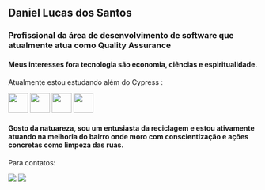 
## Daniel Lucas dos Santos
### Profissional da área de desenvolvimento de software que atualmente atua como Quality Assurance

#### Meus interesses fora tecnologia são economia, ciências e espiritualidade.

Atualmente estou estudando além do Cypress : 

<img src="https://cdn.jsdelivr.net/gh/devicons/devicon/icons/git/git-original.svg" width="40" height="40"/>     <img src="https://cdn.jsdelivr.net/gh/devicons/devicon/icons/javascript/javascript-original.svg" width="40" height="40" />  <img src="https://cdn.jsdelivr.net/gh/devicons/devicon/icons/jenkins/jenkins-original.svg" width="40" height="40" />  <img src="https://cdn.jsdelivr.net/gh/devicons/devicon/icons/docker/docker-original.svg" width="40" height="40"  />
          
#### Gosto da natuareza, sou um entusiasta da reciclagem e estou ativamente atuando na melhoria do bairro onde moro com conscientização e ações concretas como limpeza das ruas.

Para contatos:
<div>
<a href = "mailto:qadanielsantos@gmail.com"><img src="https://img.shields.io/badge/Gmail-D14836?style=for-the-badge&logo=gmail&logoColor=white" target="_blank"></a>
<a href="https://www.linkedin.com/in/qadanielantos" target="_blank"><img src="https://img.shields.io/badge/-LinkedIn-%230077B5?style=for-the-badge&logo=linkedin&logoColor=white" target="_blank"></a>   
</div>
